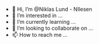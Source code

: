 - 👋 Hi, I’m @Niklas Lund - NIlesen
- 👀 I’m interested in ...
- 🌱 I’m currently learning ...
- 💞️ I’m looking to collaborate on ...
- 📫 How to reach me ...

